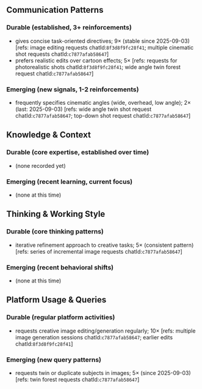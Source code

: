 ## Communication Patterns
### Durable (established, 3+ reinforcements)
- gives concise task-oriented directives; 9× (stable since 2025-09-03) [refs: image editing requests chatId:`8f3d8f9fc28f41`; multiple cinematic shot requests chatId:`c7877afab58647`]
- prefers realistic edits over cartoon effects; 5× [refs: requests for photorealistic shots chatId:`8f3d8f9fc28f41`; wide angle twin forest request chatId:`c7877afab58647`]

### Emerging (new signals, 1-2 reinforcements)
- frequently specifies cinematic angles (wide, overhead, low angle); 2× (last: 2025-09-03) [refs: wide angle twin shot request chatId:`c7877afab58647`; top-down shot request chatId:`c7877afab58647`]

## Knowledge & Context
### Durable (core expertise, established over time)
- (none recorded yet)

### Emerging (recent learning, current focus)
- (none at this time)

## Thinking & Working Style
### Durable (core thinking patterns)
- iterative refinement approach to creative tasks; 5× (consistent pattern) [refs: series of incremental image requests chatId:`c7877afab58647`]

### Emerging (recent behavioral shifts)
- (none at this time)

## Platform Usage & Queries
### Durable (regular platform activities)
- requests creative image editing/generation regularly; 10× [refs: multiple image generation sessions chatId:`c7877afab58647`; earlier edits chatId:`8f3d8f9fc28f41`]

### Emerging (new query patterns)
- requests twin or duplicate subjects in images; 5× (since 2025-09-03) [refs: twin forest requests chatId:`c7877afab58647`]